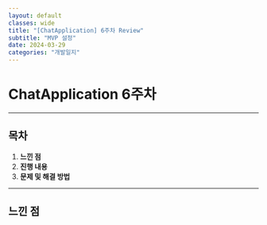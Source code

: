 ```yaml
---
layout: default
classes: wide
title: "[ChatApplication] 6주차 Review"
subtitle: "MVP 설정"
date: 2024-03-29
categories: "개발일지"
---
```


# ChatApplication 6주차

---

## 목차

1. **느낀 점**
2. **진행 내용**
3. **문제 및 해결 방법**

---

## 느낀 점
